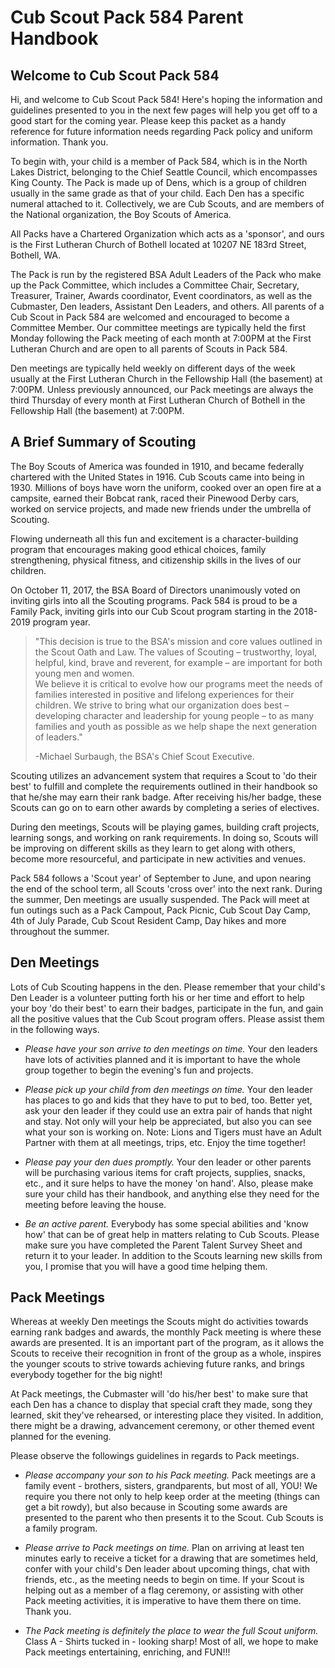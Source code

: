 # Cub Scout Pack 584 Parent Handbook

## Welcome to Cub Scout Pack 584

Hi, and welcome to Cub Scout Pack 584! 
Here's hoping the information and guidelines presented to you in the next few pages will help you get off to a good start
for the coming year. Please keep this packet as a handy reference for future information needs regarding Pack policy and
uniform information. Thank you.

To begin with, your child is a member of Pack 584, which is in the North Lakes District, belonging to the Chief Seattle Council,
which encompasses King County. The Pack is made up of Dens, which is a group of children usually in the same grade as that
of your child.  Each Den has a specific numeral attached to it. Collectively, we are Cub Scouts, and are members of the
National organization, the Boy Scouts of America.

All Packs have a Chartered Organization which acts as a 'sponsor', and ours is the First Lutheran Church of Bothell located
at 10207 NE 183rd Street, Bothell, WA. 

The Pack is run by the registered BSA Adult Leaders of the Pack who make up the Pack Committee, which includes a
Committee Chair, Secretary, Treasurer, Trainer, Awards coordinator, Event coordinators, as well as the Cubmaster, Den leaders,
Assistant Den Leaders, and others. All parents of a Cub Scout in Pack 584 are welcomed and encouraged to become a Committee Member. 
Our committee meetings are typically held the first Monday following the Pack meeting of each month at 7:00PM at
the First Lutheran Church and are open to all parents of Scouts in Pack 584.

Den meetings are typically held weekly on different days of the week usually at the First Lutheran Church in the Fellowship
Hall (the basement) at 7:00PM. Unless previously announced, our Pack meetings are always the third Thursday of every month at
First Lutheran Church of Bothell in the Fellowship Hall (the basement) at 7:00PM.

## A Brief Summary of Scouting

The Boy Scouts of America was founded in 1910, and became federally chartered with the United States in 1916.
Cub Scouts came into being in 1930. Millions of boys have worn the uniform, cooked over an open fire at a campsite,
earned their Bobcat rank, raced their Pinewood Derby cars, worked on service projects, and made new friends under the
umbrella of Scouting.

Flowing underneath all this fun and excitement is a character-building program that encourages making good ethical choices,
family strengthening, physical fitness, and citizenship skills in the lives of our children.

On October 11, 2017, the BSA Board of Directors unanimously voted on inviting girls into all the Scouting programs.
Pack 584 is proud to be a Family Pack, inviting girls into our Cub Scout program starting in the 2018-2019 program year.

>"This decision is true to the BSA's mission and core values outlined in the Scout Oath and Law.
>The values of Scouting – trustworthy, loyal, helpful, kind, brave and reverent, for example – are important for
>both young men and women.  
>We believe it is critical to evolve how our programs meet the needs of families interested in positive and lifelong experiences
>for their children. We strive to bring what our organization does best – developing character and leadership for young people – 
>to as many families and youth as possible as we help shape the next generation of leaders."
>
>-Michael Surbaugh, the BSA's Chief Scout Executive.

Scouting utilizes an advancement system that requires a Scout to 'do their best' to fulfill and complete the requirements
outlined in their handbook so that he/she may earn their rank badge. After receiving his/her badge, these Scouts can go on
to earn other awards by completing a series of electives. 

During den meetings, Scouts will be playing games, building craft projects, learning songs, and working on rank
requirements.  In doing so, Scouts will be improving on different skills as they learn to get along with others,
become more resourceful, and participate in new activities and venues. 

Pack 584 follows a 'Scout year' of September to June, and upon nearing the end of the school term, all Scouts 'cross over'
into the next rank. During the summer, Den meetings are usually suspended.  The Pack will meet at fun outings such as a
Pack Campout, Pack Picnic, Cub Scout Day Camp, 4th of July Parade, Cub Scout Resident Camp, Day hikes and more
throughout the summer. 

## Den Meetings

Lots of Cub Scouting happens in the den. Please remember that your child's Den Leader is a volunteer putting
forth his or her time and effort to help your boy 'do their best' to earn their badges, participate in the fun,
and gain all the positive values that the Cub Scout program offers. Please assist them in the following ways.

* _Please have your son arrive to den meetings on time._ Your den leaders have lots of activities planned
and it is important to have the whole group together to begin the evening's fun and projects.

* _Please pick up your child from den meetings on time._ Your den leader has places to go and kids that they
have to put to bed, too. Better yet, ask your den leader if they could use an extra pair of hands that night
and stay. Not only will your help be appreciated, but also you can see what your son is working on.  Note: 
Lions and Tigers must have an Adult Partner with them at all meetings, trips, etc. Enjoy the time together!

* _Please pay your den dues promptly._ Your den leader or other parents will be purchasing various items for
craft projects, supplies, snacks, etc., and it sure helps to have the money 'on hand'. Also, please make sure
your child has their handbook, and anything else they need for the meeting before leaving the house.

* _Be an active parent._ Everybody has some special abilities and 'know how' that can be of great help in
matters relating to Cub Scouts. Please make sure you have completed the Parent Talent Survey Sheet and return
it to your leader. In addition to the Scouts learning new skills from you, I promise that you will have a good
time helping them. 

## Pack Meetings

Whereas at weekly Den meetings the Scouts might do activities towards earning rank badges and awards, the
monthly Pack meeting is where these awards are presented. It is an important part of the program, as it allows
the Scouts to receive their recognition in front of the group as a whole, inspires the younger scouts to strive
towards achieving future ranks, and brings everybody together for the big night! 
 
At Pack meetings, the Cubmaster will 'do his/her best' to make sure that each Den has a chance to display that
special craft they made, song they learned, skit they've rehearsed, or interesting place they visited. In addition,
there might be a drawing, advancement ceremony, or other themed event planned for the evening.

Please observe the followings guidelines in regards to Pack meetings.  

* _Please accompany your son to his Pack meeting._ Pack meetings are a family event - brothers, sisters,
grandparents, but most of all, YOU! We require you there not only to help keep order at the meeting (things can get
a bit rowdy), but also because in Scouting some awards are presented to the parent who then presents it to the
Scout. Cub Scouts is a family program.  

* _Please arrive to Pack meetings on time._  Plan on arriving at least ten minutes early to receive a ticket for a
drawing that are sometimes held, confer with your child's Den leader about upcoming things, chat with friends, etc.,
as the meeting needs to begin on time. If your Scout is helping out as a member of a flag ceremony, or assisting
with other Pack meeting activities, it is imperative to have them there on time. Thank you.  

* _The Pack meeting is definitely the place to wear the full Scout uniform._  Class A - Shirts tucked in - looking sharp!
Most of all, we hope to make Pack meetings entertaining, enriching, and FUN!!!  
